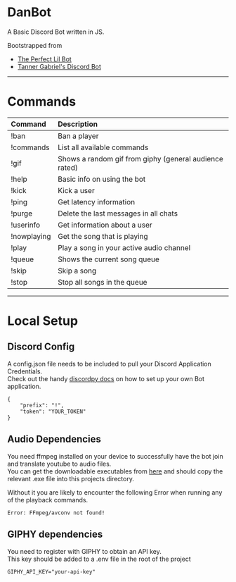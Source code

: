 # DanBot

A Basic Discord Bot written in JS.

Bootstrapped from
* [The Perfect Lil Bot](https://gist.github.com/eslachance/3349734a98d30011bb202f47342601d3)
* [Tanner Gabriel's Discord Bot](https://github.com/TannerGabriel/discord-bot)

---
# Commands

| Command     | Description     |
| :------------- | :------------- |
| !ban | Ban a player |
| !commands | List all available commands |
| !gif | Shows a random gif from giphy (general audience rated) |
| !help | Basic info on using the bot       |
| !kick | Kick a user |
| !ping | Get latency information |
| !purge | Delete the last messages in all chats |
| !userinfo | Get information about a user |
| !nowplaying | Get the song that is playing |
| !play | Play a song in your active audio channel |
| !queue | Shows the current song queue |
| !skip | Skip a song |
| !stop | Stop all songs in the queue |

---

# Local Setup
## Discord Config

A config.json file needs to be included to pull your Discord Application Credentials.  
Check out the handy [discordpy docs](https://discordpy.readthedocs.io/en/latest/discord.html) on how to set up your own Bot application.

```
{
    "prefix": "!",
    "token": "YOUR_TOKEN"
}
```

## Audio Dependencies

You need ffmpeg installed on your device to successfully have the bot join and translate youtube to audio files.  
You can get the downloadable executables from [here](http://ffmpeg.org/download.html) and should copy the relevant .exe file into this projects directory.

Without it you are likely to encounter the following Error when running any of the playback commands.

```
Error: FFmpeg/avconv not found!
```

## GIPHY dependencies

You need to register with GIPHY to obtain an API key.  
This key should be added to a .env file in the root of the project

```
GIPHY_API_KEY="your-api-key"
```
